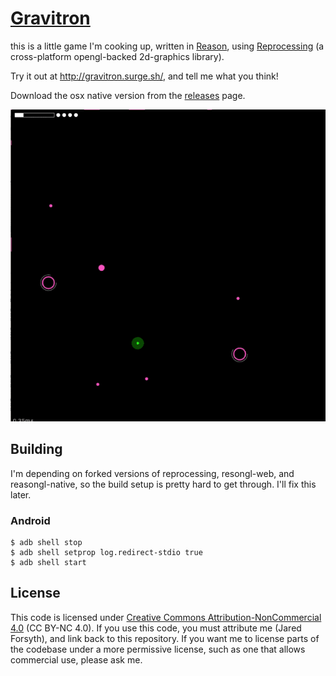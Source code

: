 # [Gravitron](http://gravitron.surge.sh/)

this is a little game I'm cooking up, written in [Reason](https://reasonml.github.io), using [Reprocessing](https://github.com/Schmavery/reprocessing) (a cross-platform opengl-backed 2d-graphics library).

Try it out at http://gravitron.surge.sh/, and tell me what you think!

Download the osx native version from the [releases](https://github.com/jaredly/gravitron/releases) page.

![gameplay](gameplay.gif)

## Building

I'm depending on forked versions of reprocessing, resongl-web, and reasongl-native, so the build setup is pretty hard to get through. I'll fix this later.

### Android

```
$ adb shell stop
$ adb shell setprop log.redirect-stdio true
$ adb shell start
```

## License

This code is licensed under [Creative Commons Attribution-NonCommercial 4.0](https://creativecommons.org/licenses/by-nc/4.0/legalcode) (CC BY-NC 4.0). If you use this code, you must attribute me (Jared Forsyth), and link back to this repository.
If you want me to license parts of the codebase under a more permissive license, such as one that allows commercial use, please ask me.